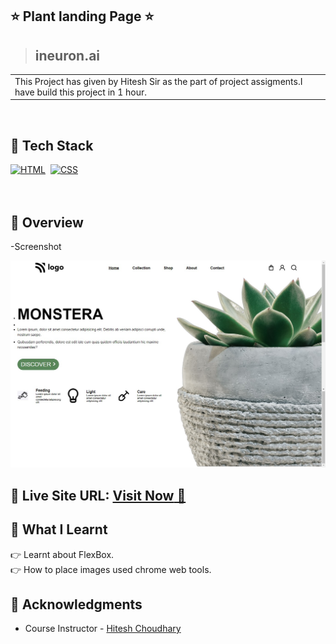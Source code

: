 ## ⭐ Plant landing Page ⭐

>## ineuron.ai
<table>
<tr>
<td>
 This Project has given by Hitesh Sir as the part of project assigments.I have build this project in 1 hour.
</td>
</tr>
</table>
<br>

## 📌 Tech Stack

[![HTML](https://img.shields.io/badge/html5%20-%23E34F26.svg?&style=for-the-badge&logo=html5&logoColor=white)](https://github.com/prakash-naikwadi)&nbsp;
[![CSS](https://img.shields.io/badge/css3%20-%231572B6.svg?&style=for-the-badge&logo=css3&logoColor=white)](https://github.com/prakash-naikwadi)&nbsp;
<br>
<br>
<br>
## 📌 Overview
-Screenshot

![Screenshot](./photos/plant-home-ss.png?raw=true) 
## 📌 **Live Site URL:** <a href="https://kartikjodhani-plant-home-page.netlify.app/"  target="_blank">**Visit Now** 🚀</a>

## 📌 What I Learnt

👉 Learnt about FlexBox.  
👉 How to place images used chrome web tools.  

## 📌 Acknowledgments

- Course Instructor - [Hitesh Choudhary](https://github.com/hiteshchoudhary)
